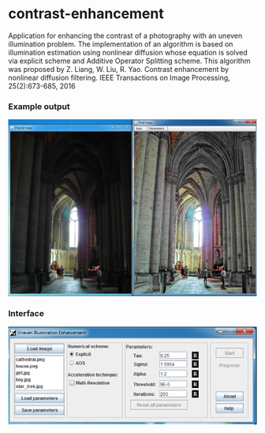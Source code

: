# contrast-enhancement

Application for enhancing the contrast of a photography with an uneven illumination problem. The implementation of an algorithm is based on illumination estimation using nonlinear diffusion whose equation is solved via explicit scheme and Additive Operator Splitting scheme. This algorithm was proposed by Z. Liang, W. Liu, R. Yao. Contrast enhancement by nonlinear diffusion filtering. IEEE Transactions on Image Processing, 25(2):673-685, 2016

### Example output
![Output](https://github.com/anna-petrakova/contrast-enhancement/blob/master/ContrastEnhancement/img/output.png?raw=true)

### Interface
![Interface](https://github.com/anna-petrakova/contrast-enhancement/blob/master/ContrastEnhancement/img/interface.png?raw=true)
